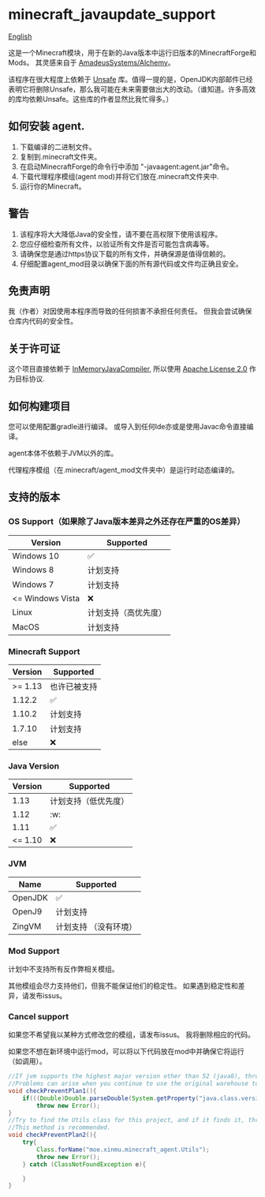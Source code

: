 # minecraft_javaupdate_support
[English](README.md)

这是一个Minecraft模块，用于在新的Java版本中运行旧版本的MinecraftForge和Mods。 其灵感来自于 [AmadeusSystems/Alchemy](https://github.com/AmadeusSystems/Alchemy)。

该程序在很大程度上依赖于 [Unsafe](https://github.com/unofficial-openjdk/openjdk/blob/jdk/jdk/src/jdk.unsupported/share/classes/sun/misc/Unsafe.java) 库。值得一提的是，OpenJDK内部邮件已经表明它将删除Unsafe，那么我可能在未来需要做出大的改动。（谁知道。许多高效的库均依赖Unsafe。这些库的作者显然比我忙得多。）
## 如何安装 agent.
1. 下载编译的二进制文件。
2. 复制到.minecraft文件夹。
3. 在启动MinecraftForge的命令行中添加 "-javaagent:agent.jar"命令。
4. 下载代理程序模组(agent mod)并将它们放在.minecraft文件夹中.
5. 运行你的Minecraft。
## 警告
1. 该程序将大大降低Java的安全性，请不要在高权限下使用该程序。
2. 您应仔细检查所有文件，以验证所有文件是否可能包含病毒等。
3. 请确保您是通过https协议下载的所有文件，并确保源是值得信赖的。
4. 仔细配置agent_mod目录以确保下面的所有源代码或文件均正确且安全。
## 免责声明
我（作者）对因使用本程序而导致的任何损害不承担任何责任。 但我会尝试确保仓库内代码的安全性。
## 关于许可证
这个项目直接依赖于 [InMemoryJavaCompiler](https://github.com/trung/InMemoryJavaCompiler), 所以使用 [Apache License 2.0](https://www.apache.org/licenses/LICENSE-2.0) 作为目标协议.
## 如何构建项目
您可以使用配置gradle进行编译。
或导入到任何Ide亦或是使用Javac命令直接编译。

agent本体不依赖于JVM以外的库。

代理程序模组（在.minecraft/agent_mod文件夹中）是运行时动态编译的。
## 支持的版本
### OS Support（如果除了Java版本差异之外还存在严重的OS差异）
| Version          | Supported          |
| ---------------- | ------------------ |
| Windows 10       | :white_check_mark: |
| Windows 8        | 计划支持            |
| Windows 7        | 计划支持            |
| <= Windows Vista | :x:                |
| Linux            | 计划支持（高优先度） |
| MacOS            | 计划支持            |

### Minecraft Support
| Version  | Supported               |
| -------- | ----------------------- |
| >= 1.13  | 也许已被支持             |
| 1.12.2   | :white_check_mark:      |
| 1.10.2   | 计划支持                 |
| 1.7.10   | 计划支持                 |
| else     | :x:                     |

### Java Version
| Version  | Supported                    |
| -------- | ---------------------------- |
| 1.13     | 计划支持（低优先度）           |
| 1.12     | :w:                          |
| 1.11     | :white_check_mark:           |
| <= 1.10  | :x:                          |

### JVM 
| Name     | Supported                     |
| -------- | ----------------------------- |
| OpenJDK  | :white_check_mark:            |
| OpenJ9   | 计划支持                       |
| ZingVM   | 计划支持 （没有环境）           |

### Mod Support
计划中不支持所有反作弊相关模组。

其他模组会尽力支持他们，但我不能保证他们的稳定性。 如果遇到稳定性和差异，请发布issus。
### Cancel support
如果您不希望我以某种方式修改您的模组，请发布issus。 我将删除相应的代码。

如果您不想在新环境中运行mod，可以将以下代码放在mod中并确保它将运行（如调用）。

```java
//If jvm supports the highest major version other than 52 (java8), throw an error.
//Problems can arise when you continue to use the original warehouse to develop mods for new versions of the game.
void checkPreventPlan1(){
    if(((Double)Double.parseDouble(System.getProperty("java.class.version"))).intValue()!=52)
        throw new Error();
}
//Try to find the Utils class for this project, and if it finds it, throw an error. 
//This method is recommended.
void checkPreventPlan2(){
    try{
        Class.forName("moe.xinmu.minecraft_agent.Utils");
        throw new Error();
    } catch (ClassNotFoundException e){

    }
}
```
